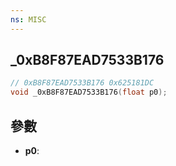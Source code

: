 ```yaml
---
ns: MISC
---
```

## _0xB8F87EAD7533B176

```c
// 0xB8F87EAD7533B176 0x625181DC
void _0xB8F87EAD7533B176(float p0);
```


## 參數
* **p0**: 

